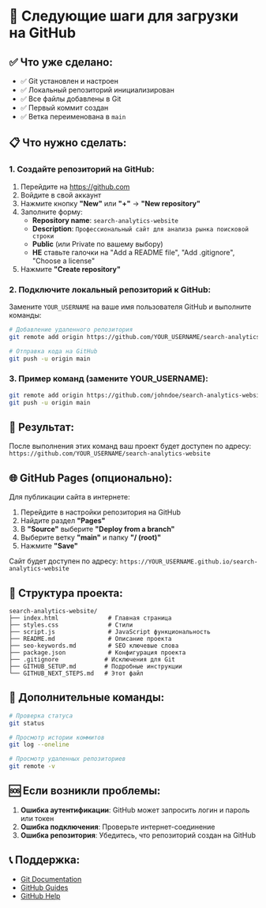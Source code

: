 # 🚀 Следующие шаги для загрузки на GitHub

## ✅ Что уже сделано:
- ✅ Git установлен и настроен
- ✅ Локальный репозиторий инициализирован
- ✅ Все файлы добавлены в Git
- ✅ Первый коммит создан
- ✅ Ветка переименована в `main`

## 📋 Что нужно сделать:

### 1. Создайте репозиторий на GitHub:
1. Перейдите на https://github.com
2. Войдите в свой аккаунт
3. Нажмите кнопку **"New"** или **"+"** → **"New repository"**
4. Заполните форму:
   - **Repository name**: `search-analytics-website`
   - **Description**: `Профессиональный сайт для анализа рынка поисковой строки`
   - **Public** (или Private по вашему выбору)
   - **НЕ** ставьте галочки на "Add a README file", "Add .gitignore", "Choose a license"
5. Нажмите **"Create repository"**

### 2. Подключите локальный репозиторий к GitHub:

Замените `YOUR_USERNAME` на ваше имя пользователя GitHub и выполните команды:

```bash
# Добавление удаленного репозитория
git remote add origin https://github.com/YOUR_USERNAME/search-analytics-website.git

# Отправка кода на GitHub
git push -u origin main
```

### 3. Пример команд (замените YOUR_USERNAME):

```bash
git remote add origin https://github.com/johndoe/search-analytics-website.git
git push -u origin main
```

## 🎯 Результат:
После выполнения этих команд ваш проект будет доступен по адресу:
`https://github.com/YOUR_USERNAME/search-analytics-website`

## 🌐 GitHub Pages (опционально):
Для публикации сайта в интернете:
1. Перейдите в настройки репозитория на GitHub
2. Найдите раздел **"Pages"**
3. В **"Source"** выберите **"Deploy from a branch"**
4. Выберите ветку **"main"** и папку **"/ (root)"**
5. Нажмите **"Save"**

Сайт будет доступен по адресу: `https://YOUR_USERNAME.github.io/search-analytics-website`

## 📁 Структура проекта:
```
search-analytics-website/
├── index.html              # Главная страница
├── styles.css              # Стили
├── script.js               # JavaScript функциональность
├── README.md               # Описание проекта
├── seo-keywords.md         # SEO ключевые слова
├── package.json            # Конфигурация проекта
├── .gitignore             # Исключения для Git
├── GITHUB_SETUP.md        # Подробные инструкции
└── GITHUB_NEXT_STEPS.md   # Этот файл
```

## 🔧 Дополнительные команды:

```bash
# Проверка статуса
git status

# Просмотр истории коммитов
git log --oneline

# Просмотр удаленных репозиториев
git remote -v
```

## 🆘 Если возникли проблемы:

1. **Ошибка аутентификации**: GitHub может запросить логин и пароль или токен
2. **Ошибка подключения**: Проверьте интернет-соединение
3. **Ошибка репозитория**: Убедитесь, что репозиторий создан на GitHub

## 📞 Поддержка:
- [Git Documentation](https://git-scm.com/doc)
- [GitHub Guides](https://guides.github.com/)
- [GitHub Help](https://help.github.com/) 
